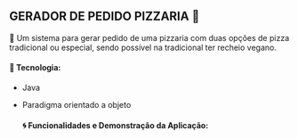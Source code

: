## GERADOR DE PEDIDO PIZZARIA  :pizza: 

:page_with_curl:	Um sistema para gerar pedido de uma pizzaria com duas opções de pizza tradicional ou especial, sendo possível na tradicional ter recheio vegano.



#### :wrench: Tecnologia:

  * Java

  * Paradigma orientado a objeto

    

    

    

    

    #### :cyclone: Funcionalidades e Demonstração da Aplicação:

    

    

    

    

    













